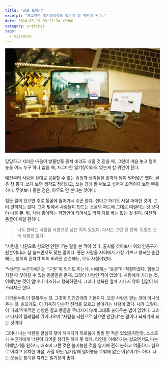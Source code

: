 ```yaml
---
title: "글로 토하기"
excerpt: "자그마한 일기장이라도 있는게 참 위안이 된다."
date: 2024-03-19 03:27:34 +0900
category: writings
tags:
  - migrated
---
```


![](/assets/images/nrgk6Pd.jpg)

답답하고 서러운 마음이 방울방울 뭉쳐 비라도 내릴 것 같을 때, 그런데 마음 놓고 털어놓을 어느 누구 하나 없을 때, 자그마한 일기장이라도 있는게 참 위안이 된다.  
  
예전부터 사람을 상대로 공유할 수 없는 감정과 생각들을 활자에 담아 털어넣곤 했다. 글은 참 좋다. 쓰다 보면 생각도 정리되고, 쓰는 김에 잘 써보고 싶어져 끄적이다 보면 뿌듯하다. 무엇보다 좋은 점은, 아무도 안 본다는 것이다.  
  
힘든 일이 있으면 주로 동굴에 들어가서 쉬곤 한다. 쉰다고 하기도 사실 애매한 것이, 그리 편하지는 않다. 그저 밖에서 사람들이 만드는 소음의 파도에 그대로 떠밀리는 것 보다야 나을 뿐. 뭐, 사람 좋아하는 외향인이 되어서도 딱히 다를 바는 없는 것 같다. 여전히 동굴이 제일 편하다.  
  

> 나도 한때는 사람을 낙원으로 삼은 적이 있었다. 다시는 그런 짓 안해. 도망친 곳에 낙원은 없다.

  
“사람을 낙원으로 삼으면 안된다”는 말을 본 적이 있다. 출처를 찾아보니 위의 인용구가 원본이더라. 참 슬프면서도 맞는 말이다. 좋은 사람들 사이에서 가장 기쁘고 행복한 순간에도, 철저히 혼자가 되어 버려진 순간에도, 모두 사실이었다.   
  
“낙원”은 누군가에기는 “구원”이 되기도 하는데, 나에게는 “동굴”이 적절하겠다. 힘들고 지칠 때 찾아갈 수 있는 동굴같은 존재, 그것이 사람인 적이 있었다. 사람에게 기대는 것, 이해받는 것이 얼마나 따스하고 행복하던지. 그러나 행복은 얼마 지나지 않아 힘없이 바스러지곤 한다.   
  
가까울수록 더 잘해주는 것, 그것이 인간관계의 기본이다. 또한 사랑은 받는 것이 아니라 주는 것. 슬프게도, 이 지독히 단순한 진리를 모르고 살아가는 사람이 많다. 내가 그렇다. 이 파괴/착취적인 성향은 결코 동굴을 무너지지 않게 그대로 놓아두는 법이 없었다. 그러고 나서야 털레털레 뛰어나오며 “사람을 낙원으로 삼으면 안된다”는 말이나 되새기게 되는 것이다.  
  
그러나 나는 낙원을 열심히 찾아 헤매다가 외로움에 벌벌 떤 적은 있었을지언정, 스스로가 누군가에게 낙원이 되어줄 생각은 하지 못 했다. 타인을 이해하기는 싫으면서도 나는 이해받기를 원하나, 애초에 그런 것은 불가능한 것을 알기에 괜히 분하고 억울하다. 참으로 어리고 유치한 마음, 사람 아닌 일기장에 털어놓을 수밖에 없는 이유이기도 하다. 나는 오늘도 침묵을 지키는 일기장이 좋다.